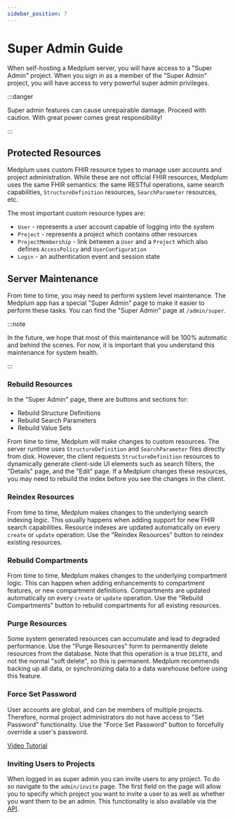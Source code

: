 ```yaml
---
sidebar_position: 7
---
```


# Super Admin Guide

When self-hosting a Medplum server, you will have access to a "Super Admin" project. When you sign in as a member of the "Super Admin" project, you will have access to very powerful super admin privileges.

:::danger

Super admin features can cause unrepairable damage. Proceed with caution. With great power comes great responsibility!

:::

## Protected Resources

Medplum uses custom FHIR resource types to manage user accounts and project administration. While these are not official FHIR resources, Medplum uses the same FHIR semantics: the same RESTful operations, same search capabilities, `StructureDefinition` resources, `SearchParameter` resources, etc.

The most important custom resource types are:

- `User` - represents a user account capable of logging into the system
- `Project` - represents a project which contains other resources
- `ProjectMembership` - link between a `User` and a `Project` which also defines `AccessPolicy` and `UserConfiguration`
- `Login` - an authentication event and session state

## Server Maintenance

From time to time, you may need to perform system level maintenance. The Medplum app has a special "Super Admin" page to make it easier to perform these tasks. You can find the "Super Admin" page at `/admin/super`.

:::note

In the future, we hope that most of this maintenance will be 100% automatic and behind the scenes. For now, it is important that you understand this maintenance for system health.

:::

### Rebuild Resources

In the "Super Admin" page, there are buttons and sections for:

- Rebuild Structure Definitions
- Rebuild Search Parameters
- Rebuild Value Sets

From time to time, Medplum will make changes to custom resources. The server runtime uses `StructureDefinition` and `SearchParameter` files directly from disk. However, the client requests `StructureDefinition` resources to dynamically generate client-side UI elements such as search filters, the "Details" page, and the "Edit" page. If a Medplum changes these resources, you may need to rebuild the index before you see the changes in the client.

### Reindex Resources

From time to time, Medplum makes changes to the underlying search indexing logic. This usually happens when adding support for new FHIR search capabilities. Resource indexes are updated automatically on every `create` or `update` operation. Use the "Reindex Resources" button to reindex existing resources.

### Rebuild Compartments

From time to time, Medplum makes changes to the underlying compartment logic. This can happen when adding enhancements to compartment features, or new compartment definitions. Compartments are updated automatically on every `create` or `update` operation. Use the "Rebuild Compartments" button to rebuild compartments for all existing resources.

### Purge Resources

Some system generated resources can accumulate and lead to degraded performance. Use the "Purge Resources" form to permanently delete resources from the database. Note that this operation is a true `DELETE`, and not the normal "soft delete", so this is permanent. Medplum recommends backing up all data, or synchronizing data to a data warehouse before using this feature.

### Force Set Password

User accounts are global, and can be members of multiple projects. Therefore, normal project administrators do not have access to "Set Password" functionality. Use the "Force Set Password" button to forcefully override a user's password.

[Video Tutorial](https://youtu.be/jw1NZbk5WmA)

### Inviting Users to Projects

When logged in as super admin you can invite users to any project. To do so navigate to the `admin/invite` page. The first field on the page will allow you to specify which project you want to invite a user to as well as whether you want them to be an admin. This functionality is also available via the [API](/docs/auth/user-management-guide#invite-via-api).
